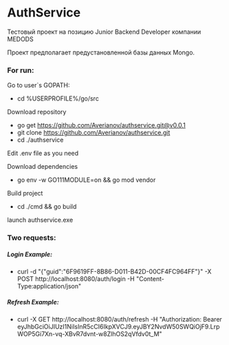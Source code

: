# AuthService
Тестовый проект на позицию Junior Backend Developer компании MEDODS

Проект предполагает предустановленной базы данных Mongo. 

### For run:
Go to user`s GOPATH:
* cd %USERPROFILE%/go/src

Download repository
* go get https://github.com/Averianov/authservice.git@v0.0.1
* git clone https://github.com/Averianov/authservice.git
* cd ./authservice


Edit .env file as you need

Download dependencies
* go env -w GO111MODULE=on && go mod vendor

Build project
* cd ./cmd && go build

launch authservice.exe

### Two requests:

##### Login Example:
* curl -d "{\"guid\":\"6F9619FF-8B86-D011-B42D-00CF4FC964FF\"}" -X POST http://localhost:8080/auth/login -H "Content-Type:application/json"

##### Refresh Example:
* curl -X GET http://localhost:8080/auth/refresh -H "Authorization: Bearer eyJhbGciOiJIUzI1NiIsInR5cCI6IkpXVCJ9.eyJBY2NvdW50SWQiOjF9.LrpWOP5Gi7Xn-vq-XBvR7dvnt-w8ZlhOS2qVfdv0t_M"
